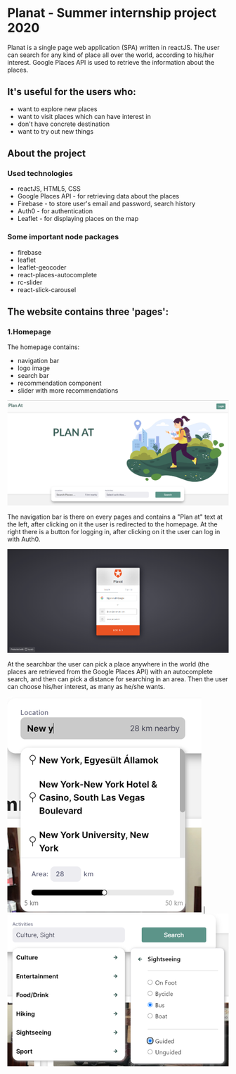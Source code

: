 # Planat - Summer internship project 2020

Planat is a single page web application (SPA) written in reactJS. The user can search for any kind of place all over the world, according to his/her interest.
Google Places API is used to retrieve the information about the places.

## It's useful for the users who:

* want to explore new places
* want to visit places which can have interest in
* don't have concrete destination
* want to try out new things

## About the project

### Used technologies

* reactJS, HTML5, CSS
* Google Places API - for retrieving data about the places
* Firebase - to store user's email and password, search history
* Auth0 - for authentication
* Leaflet - for displaying places on the map

### Some important node packages

* firebase
* leaflet
* leaflet-geocoder
* react-places-autocomplete
* rc-slider
* react-slick-carousel

## The website contains three 'pages':

### 1.Homepage

The homepage contains:

* navigation bar
* logo image
* search bar
* recommendation component
* slider with more recommendations

<img src="src/assets/images/readme_images/home.png" alt="home"/>

The navigation bar is there on every pages and contains a "Plan at" text at the left, after clicking on it the user is redirected to the homepage. At the right there is a button for logging in, after clicking on it the user can log in with Auth0.

<img src="src/assets/images/readme_images/login.png" alt="login"/>

At the searchbar the user can pick a place anywhere in the world (the places are retrieved from the Google Places API) with an autocomplete search, and then can pick a distance for searching in an area. Then the user can choose his/her interest, as many as he/she wants. 

<img src="src/assets/images/readme_images/place.png" alt="place"/> |
<img src="src/assets/images/readme_images/options.png" alt="options"/>
